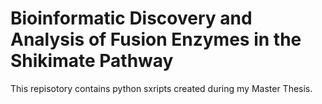# Bioinformatic Discovery and Analysis of Fusion Enzymes in the Shikimate Pathway

This repisotory contains python sxripts created during my Master Thesis.
